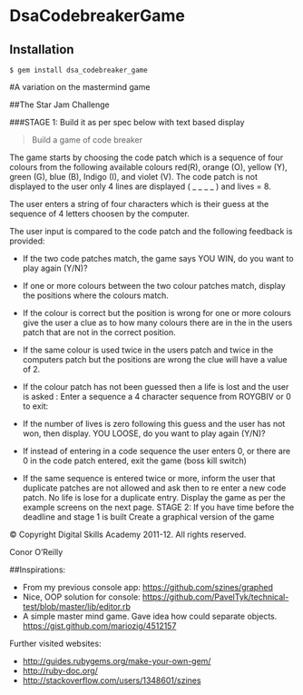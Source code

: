 # DsaCodebreakerGame

## Installation

    $ gem install dsa_codebreaker_game

#A variation on the mastermind game

##The Star Jam Challenge

###STAGE 1: Build it as per spec below with text based display
>Build a game of code breaker

The game starts by choosing the code patch which is a sequence of four colours from the following available colours red(R), orange (O), yellow (Y), green (G), blue (B), Indigo (I), and violet (V). The code patch is not displayed to the user only 4 lines are displayed ( _ _ _ _ ) and lives = 8.

The user enters a string of four characters which is their guess at the sequence of 4 letters choosen by the computer.

The user input is compared to the code patch and the following feedback is provided:

- If the two code patches match, the game says YOU WIN, do you want to play again (Y/N)?

- If one or more colours between the two colour patches match, display the positions where the colours match.

- If the colour is correct but the position is wrong for one or more colours give the user a clue as to how many colours there are in the in the users patch that are not in the correct position.

- If the same colour is used twice in the users patch and twice in the computers patch but the positions are wrong the clue will have a value of 2.

- If the colour patch has not been guessed then a life is lost and the user is asked : Enter a sequence a 4 character sequence from ROYGBIV or 0 to exit:

- If the number of lives is zero following this guess and the user has not won, then display. YOU LOOSE, do you want to play again (Y/N)?

- If instead of entering in a code sequence the user enters 0, or there are 0 in the code patch entered, exit the game (boss kill switch)

- If the same sequence is entered twice or more, inform the user that duplicate patches are not allowed and ask then to re enter a new code patch. No life is lose for a duplicate entry. Display the game as per the example screens on the next page. STAGE 2: If you have time before the deadline and stage 1 is built Create a graphical version of the game

© Copyright Digital Skills Academy 2011-12. All rights reserved.

Conor O’Reilly

##Inspirations:

- From my previous console app: https://github.com/szines/graphed
- Nice, OOP solution for console: https://github.com/PavelTyk/technical-test/blob/master/lib/editor.rb
- A simple master mind game. Gave idea how could separate objects.
https://gist.github.com/mariozig/4512157

Further visited websites:
- http://guides.rubygems.org/make-your-own-gem/
- http://ruby-doc.org/
- http://stackoverflow.com/users/1348601/szines
